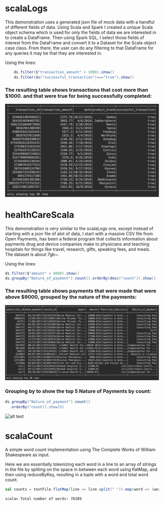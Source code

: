 # scalaLogs
  This demonstration uses a generated json file of mock data with a handful of different fields of data. Using Scala and Spark I created a unique Scala object schema which is used for only the fields of data we are interested in to create a DataFrame.
  Then using Spark SQL, I select those fields of interest from the DataFrame and convert it to a Dataset for the Scala object case class. 
  From there, the user can do any filtering to that DataFrame for any queries it may be that they are interested in. 
   
  Using the lines:
  
  ```scala
      ds.filter($"transaction_amount" > 1000).show()
      ds.filter(ds("successful_transaction")==="true").show()
  ```
  ### The resulting table shows transactions that cost more than $1000. and that were true for being successfully completed:
  ![alt text](https://github.com/harshnoiise/scalaSparkDemos/blob/master/scalaLogsTable.png)

  
  
# healthCareScala
  This demonstration is very similar to the scalaLogs one, except instead of starting with a json file of alot of data, I start with a massive CSV file from Open Payments, has been a federal program that collects information about payments drug and device companies make to physicians and teaching hospitals for things like travel, research, gifts, speaking fees, and meals. The dataset is about 7gb~. 
   
  Using the lines:
   
  ```scala
  ds.filter($"amount" > 9000).show()
  ds.groupBy("Nature_of_payment").count().orderBy(desc("count")).show()
  ```
  ### The resulting table shows payments that were made that were above $9000, grouped by the nature of the payments:
  ![alt text](https://github.com/harshnoiise/scalaSparkDemos/blob/master/healthCareScalaTable.png)
  
  ### Grouping by to show the top 5 Nature of Payments by count: 
  ```scala
  ds.groupBy("Nature_of_payment").count()
    .orderBy("count)).show(5)
  ```
  ![alt text](https://github.com/harshnoiise/scalaSparkDemos/blob/master/top_five.png)
  
# scalaCount
  A simple word count implementation using The Complete Works of William Shakespeare as input.
  
  Here we are essentially tokenizing each word in a line to an array of strings in the file by spliting on the space in   between each word using flatMap, and then using reduceByKey, resulting in a tuple with a word and total word count.
 ```scala
 val counts = textFile.flatMap(line => line.split(" ")).map(word => (word, 1)).reduceByKey(_ + _)
 ```
 ```
 scala> Total number of words: 76389
 ```
